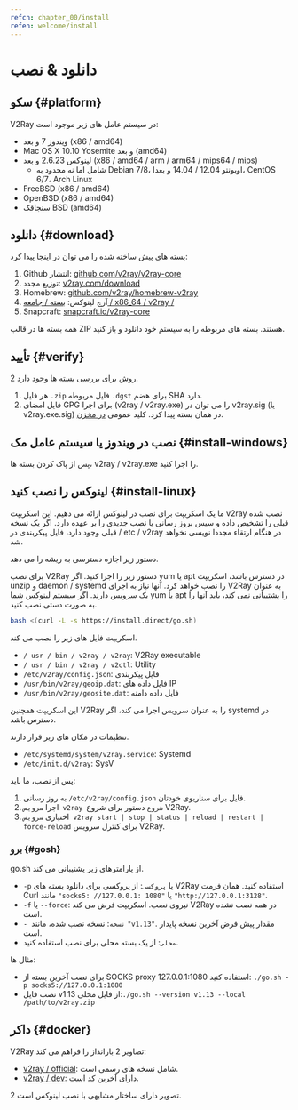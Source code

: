 ```yaml
---
refcn: chapter_00/install
refen: welcome/install
---
```

# دانلود & نصب

## سکو {#platform}

V2Ray در سیستم عامل های زیر موجود است:

* ویندوز 7 و بعد (x86 / amd64)
* Mac OS X 10.10 Yosemite و بعد (amd64)
* لینوکس 2.6.23 و بعد (x86 / amd64 / arm / arm64 / mips64 / mips) 
  * شامل اما نه محدود به Debian 7/8، اوبونتو 12.04 / 14.04 و بعدا، CentOS 6/7، Arch Linux
* FreeBSD (x86 / amd64)
* OpenBSD (x86 / amd64)
* سنجاقک BSD (amd64)

## دانلود {#download}

بسته های پیش ساخته شده را می توان در اینجا پیدا کرد:

1. Github انتشار: [github.com/v2ray/v2ray-core](https://github.com/v2ray/v2ray-core/releases)
2. توزیع مجدد: [v2ray.com/download](https://www.v2ray.com/download/)
3. Homebrew: [github.com/v2ray/homebrew-v2ray](https://github.com/v2ray/homebrew-v2ray)
4. آرچ لینوکس: [بسته / جامعه / x86_64 / v2ray /](https://www.archlinux.org/packages/community/x86_64/v2ray/)
5. Snapcraft: [snapcraft.io/v2ray-core](https://snapcraft.io/v2ray-core)

همه بسته ها در قالب ZIP هستند. بسته های مربوطه را به سیستم خود دانلود و باز کنید.

## تأیید {#verify}

2 روش برای بررسی بسته ها وجود دارد.

1. هر فایل `.zip` فایل مربوطه `.dgst` برای هضم SHA دارد.
2. فایل امضای GPG برای اجرا (v2ray / v2ray.exe) را می توان در v2ray.sig (یا v2ray.exe.sig) در همان بسته پیدا کرد. کلید عمومی [در مخزن](https://raw.githubusercontent.com/v2ray/v2ray-core/master/release/verify/official_release.asc).

## نصب در ویندوز یا سیستم عامل مک {#install-windows}

پس از پاک کردن بسته ها، v2ray / v2ray.exe را اجرا کنید.

## لینوکس را نصب کنید {#install-linux}

ما یک اسکریپت برای نصب در لینوکس ارائه می دهیم. این اسکریپت v2ray نصب شده قبلی را تشخیص داده و سپس بروز رسانی یا نصب جدیدی را بر عهده دارد. اگر یک نسخه قبلی وجود دارد، فایل پیکربندی در / etc / v2ray در هنگام ارتقاء مجددا نویسی نخواهد شد.

دستور زیر اجازه دسترسی به ریشه را می دهد.

برای نصب V2Ray دستور زیر را اجرا کنید. اگر yum یا apt در دسترس باشد، اسکریپت unzip و daemon / systemd را نصب خواهد کرد. آنها نیاز به اجرای V2Ray به عنوان یک سرویس دارند. اگر سیستم لینوکس شما yum یا apt را پشتیبانی نمی کند، باید آنها را به صورت دستی نصب کنید.

```bash
bash <(curl -L -s https://install.direct/go.sh)
```

اسکریپت فایل های زیر را نصب می کند.

* `/ usr / bin / v2ray / v2ray`: V2Ray executable
* `/ usr / bin / v2ray / v2ctl`: Utility
* `/etc/v2ray/config.json`: فایل پیکربندی
* `/usr/bin/v2ray/geoip.dat`: فایل داده های IP
* `/usr/bin/v2ray/geosite.dat`: فایل داده دامنه

این اسکریپت همچنین V2Ray را به عنوان سرویس اجرا می کند، اگر systemd در دسترس باشد.

تنظیمات در مکان های زیر قرار دارند.

* `/etc/systemd/system/v2ray.service`: Systemd
* `/etc/init.d/v2ray`: SysV

پس از نصب، ما باید:

1. به روز رسانی `/etc/v2ray/config.json` فایل برای سناریوی خودتان.
2. اجرا `سرویس v2ray شروع` دستور برای شروع V2Ray.
3. اختیاری `سرویس v2ray start | stop | status | reload | restart | force-reload` برای کنترل سرویس V2Ray.

### برو {#gosh}

go.sh از پارامترهای زیر پشتیبانی می کند.

* `-p` یا `پروکسی`: از پروکسی برای دانلود بسته های V2Ray استفاده کنید. همان فرمت Curl مانند `"socks5: //127.0.0.1: 1080"` یا `"http://127.0.0.1:3128"`.
* `-f` یا `--force`: نیروی نصب. اسکریپت فرض می کند V2Ray در همه نصب نشده است.
* `- نسخه`: نسخه نصب شده، مانند `"v1.13"`. مقدار پیش فرض آخرین نسخه پایدار است.
* `محلی`: از یک بسته محلی برای نصب استفاده کنید.

مثال ها:

* برای نصب آخرین بسته از SOCKS proxy 127.0.0.1:1080 استفاده کنید: ```./go.sh -p socks5://127.0.0.1:1080```
* نصب فایل v1.13 از فایل محلی:```./go.sh --version v1.13 --local /path/to/v2ray.zip```

## داكر {#docker}

V2Ray تصاویر 2 بارانداز را فراهم می کند:

* [v2ray / official](https://hub.docker.com/r/v2ray/official/): شامل نسخه های رسمی است.
* [v2ray / dev](https://hub.docker.com/r/v2ray/dev/): دارای آخرین کد است.

2 تصویر دارای ساختار مشابهی با نصب لینوکس است.